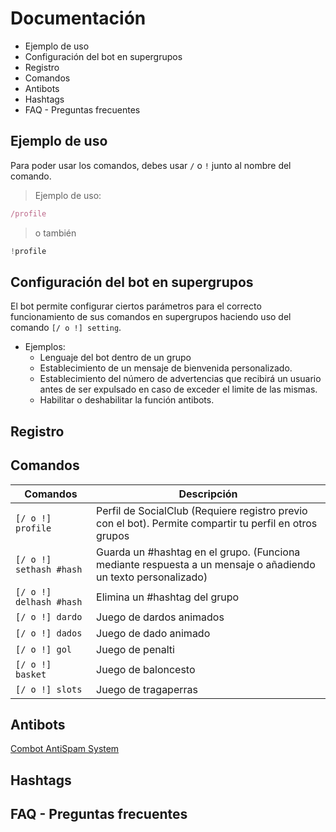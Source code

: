 # Documentación
- Ejemplo de uso
- Configuración del bot en supergrupos
- Registro
- Comandos
- Antibots
- Hashtags
- FAQ - Preguntas frecuentes

## Ejemplo de uso
Para poder usar los comandos, debes usar `/` o `!` junto al nombre del comando.

> Ejemplo de uso:
```js
/profile
```
> o también 
```js
!profile
```
 

## Configuración del bot en supergrupos
El bot permite configurar ciertos parámetros para el correcto funcionamiento de sus comandos en supergrupos haciendo uso del comando `[/ o !] setting`.
- Ejemplos:
  - Lenguaje del bot dentro de un grupo
  - Establecimiento de un mensaje de bienvenida personalizado.
  - Establecimiento del número de advertencias que recibirá un usuario antes de ser expulsado en caso de exceder el limite de las mismas.
  - Habilitar o deshabilitar la función antibots.

## Registro

## Comandos

| Comandos | Descripción |
| -------- | ----------- |
| `[/ o !] profile` | Perfil de SocialClub (Requiere registro previo con el bot). Permite compartir tu perfil en otros grupos |
| `[/ o !] sethash #hash` | Guarda un #hashtag en el grupo. (Funciona mediante respuesta a un mensaje o añadiendo un texto personalizado) |
| `[/ o !] delhash #hash` | Elimina un #hashtag del grupo |
| `[/ o !] dardo` | Juego de dardos animados |
| `[/ o !] dados` | Juego de dado animado |
| `[/ o !] gol` | Juego de penalti |
| `[/ o !] basket` | Juego de baloncesto |
| `[/ o !] slots` | Juego de tragaperras |

## Antibots
[Combot AntiSpam System](https://cas.chat/)

## Hashtags

## FAQ - Preguntas frecuentes
